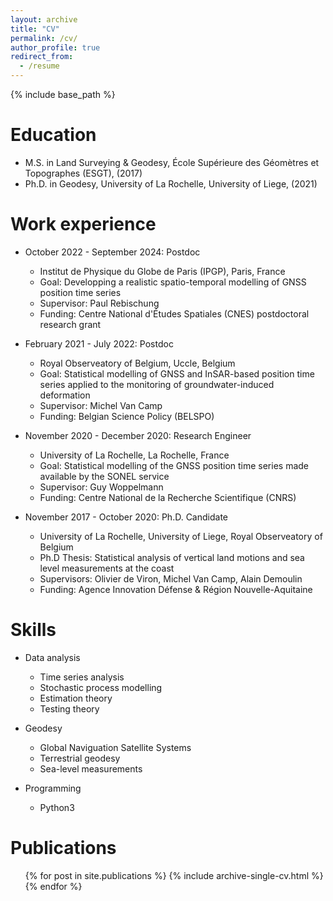 ```yaml
---
layout: archive
title: "CV"
permalink: /cv/
author_profile: true
redirect_from:
  - /resume
---
```


{% include base_path %}

Education
======
* M.S. in Land Surveying & Geodesy, École Supérieure des Géomètres et Topographes (ESGT), (2017)
* Ph.D. in Geodesy, University of La Rochelle, University of Liege, (2021)

Work experience
======
* October 2022 - September 2024: Postdoc
  * Institut de Physique du Globe de Paris (IPGP), Paris, France
  * Goal: Developping a realistic spatio-temporal modelling of GNSS position time series
  * Supervisor: Paul Rebischung
  * Funding: Centre National d'Études Spatiales (CNES) postdoctoral research grant

* February 2021 - July 2022: Postdoc
  * Royal Observeatory of Belgium, Uccle, Belgium
  * Goal: Statistical modelling of GNSS and InSAR-based position time series applied to the monitoring of groundwater-induced deformation
  * Supervisor: Michel Van Camp
  * Funding: Belgian Science Policy (BELSPO)

* November 2020 - December 2020: Research Engineer
  * University of La Rochelle, La Rochelle, France
  * Goal: Statistical modelling of the GNSS position time series made available by the SONEL service
  * Supervisor: Guy Woppelmann
  * Funding: Centre National de la Recherche Scientifique (CNRS)

* November 2017 - October 2020: Ph.D. Candidate
  * University of La Rochelle, University of Liege, Royal Observeatory of Belgium
  * Ph.D Thesis: Statistical analysis of vertical land motions and sea level measurements at the coast
  * Supervisors: Olivier de Viron, Michel Van Camp, Alain Demoulin
  * Funding: Agence Innovation Défense & Région Nouvelle-Aquitaine
  
Skills
======
* Data analysis
  * Time series analysis
  * Stochastic process modelling
  * Estimation theory
  * Testing theory

* Geodesy
  * Global Naviguation Satellite Systems
  * Terrestrial geodesy
  * Sea-level measurements

* Programming
  * Python3

Publications
======
  <ul>{% for post in site.publications %}
    {% include archive-single-cv.html %}
  {% endfor %}</ul>
